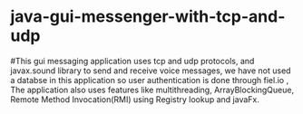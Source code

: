 # java-gui-messenger-with-tcp-and-udp
#This gui messaging application uses tcp and udp protocols, and javax.sound library to send and receive voice messages, we have not used a databse in this application so user authentication is done through fiel.io , The application also uses features like multithreading, ArrayBlockingQueue, Remote Method Invocation(RMI) using Registry lookup and javaFx.
